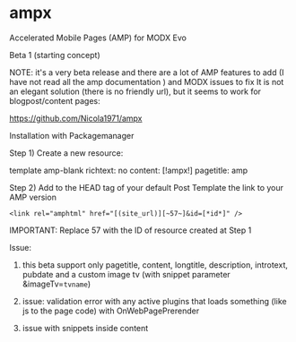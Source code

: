 # ampx
Accelerated Mobile Pages (AMP) for  MODX Evo

Beta 1 (starting concept)


NOTE: it's a very beta release and there are a lot of AMP features to add (I have not read all the amp documentation ) and MODX issues to fix
It is not an elegant solution (there is no friendly url), but it seems to work for blogpost/content pages: 

https://github.com/Nicola1971/ampx

Installation with Packagemanager 

Step 1) Create a new resource: 

template amp-blank
richtext: no
content: [!ampx!]
pagetitle: amp

Step 2) Add to the HEAD tag of your default Post Template the link to your AMP version

```<link rel="amphtml" href="[(site_url)][~57~]&id=[*id*]" />```

IMPORTANT: Replace 57 with the ID of resource created at Step 1


Issue:

1) this beta support only pagetitle, content, longtitle, description, introtext, pubdate and a custom image tv (with snippet parameter &imageTv=`tvname`)

2) issue: validation error with any active plugins that loads something (like js to the page code) with OnWebPagePrerender 

3) issue with snippets inside content
